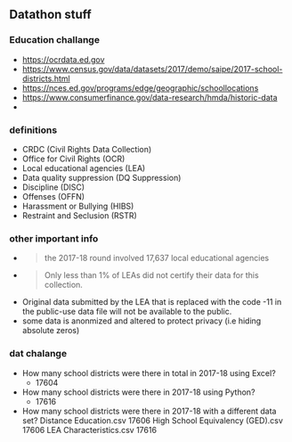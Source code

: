 
## Datathon stuff 


### Education challange

- https://ocrdata.ed.gov
- https://www.census.gov/data/datasets/2017/demo/saipe/2017-school-districts.html
- https://nces.ed.gov/programs/edge/geographic/schoollocations
- https://www.consumerfinance.gov/data-research/hmda/historic-data
-  

### definitions
- CRDC (Civil Rights Data Collection)
- Office for Civil Rights (OCR)
- Local educational agencies (LEA)
- Data quality suppression (DQ Suppression)
- Discipline (DISC) 
- Offenses (OFFN) 
- Harassment or Bullying (HIBS)
- Restraint and Seclusion (RSTR)

### other important info  
- > the 2017-18 round involved 17,637 local educational agencies
- > Only less than 1% of LEAs did not certify their data for this collection.
- Original data submitted by the LEA that is replaced with the code -11 in the public-use data file will not be available to the public.
- some data is anonmized and altered to protect privacy (i.e hiding absolute zeros) 

### dat chalange
- How many school districts were there in total in 2017-18 using Excel? 
    - 17604
- How many school districts were there in 2017-18 using Python?
    - 17616
- How many school districts were there in 2017-18 with a different data set?
    Distance Education.csv 
        17606
    High School Equivalency (GED).csv 
        17606
    LEA Characteristics.csv 
        17616